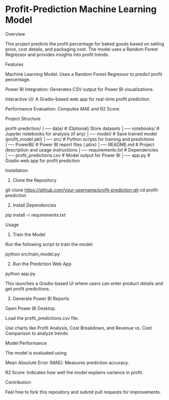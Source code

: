 # Profit-Prediction Machine Learning Model

Overview

This project predicts the profit percentage for baked goods based on selling price, cost details, and packaging cost. The model uses a Random Forest Regressor and provides insights into profit trends.

Features

Machine Learning Model: Uses a Random Forest Regressor to predict profit percentage.

Power BI Integration: Generates CSV output for Power BI visualizations.

Interactive UI: A Gradio-based web app for real-time profit prediction.

Performance Evaluation: Computes MAE and R2 Score.

Project Structure

profit-prediction/
│── data/                # (Optional) Store datasets
│── notebooks/           # Jupyter notebooks for analysis (if any)
│── model/               # Save trained model (profit_model.pkl)
│── src/                 # Python scripts for training and predictions
│── PowerBI/             # Power BI report files (.pbix)
│── README.md            # Project description and usage instructions
│── requirements.txt     # Dependencies
│── profit_predictions.csv  # Model output for Power BI
│── app.py               # Gradio web app for profit prediction

Installation

1. Clone the Repository

git clone https://github.com/your-username/profit-prediction.git
cd profit-prediction

2. Install Dependencies

pip install -r requirements.txt

Usage

1. Train the Model

Run the following script to train the model:

python src/train_model.py

2. Run the Prediction Web App

python app.py

This launches a Gradio-based UI where users can enter product details and get profit predictions.

3. Generate Power BI Reports

Open Power BI Desktop.

Load the profit_predictions.csv file.

Use charts like Profit Analysis, Cost Breakdown, and Revenue vs. Cost Comparison to analyze trends.

Model Performance

The model is evaluated using:

Mean Absolute Error (MAE): Measures prediction accuracy.

R2 Score: Indicates how well the model explains variance in profit.

Contribution

Feel free to fork this repository and submit pull requests for improvements.


